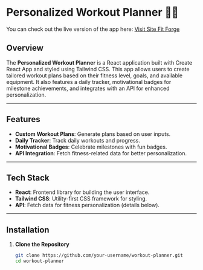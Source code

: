 # Personalized Workout Planner 🏋️‍♂️
You can check out the live version of the app here: [Visit Site Fit Forge](https://fitforge-gold.vercel.app/)
## Overview  
The **Personalized Workout Planner** is a React application built with Create React App and styled using Tailwind CSS. This app allows users to create tailored workout plans based on their fitness level, goals, and available equipment. It also features a daily tracker, motivational badges for milestone achievements, and integrates with an API for enhanced personalization.


---

## Features  
- **Custom Workout Plans**: Generate plans based on user inputs.  
- **Daily Tracker**: Track daily workouts and progress.  
- **Motivational Badges**: Celebrate milestones with fun badges.  
- **API Integration**: Fetch fitness-related data for better personalization.  

---

## Tech Stack  
- **React**: Frontend library for building the user interface.  
- **Tailwind CSS**: Utility-first CSS framework for styling.  
- **API**: Fetch data for fitness personalization (details below).

---

## Installation  

1. **Clone the Repository**  
   ```bash
   git clone https://github.com/your-username/workout-planner.git
   cd workout-planner
